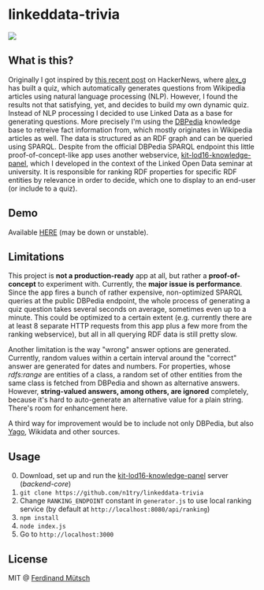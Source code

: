 # linkeddata-trivia

![](https://anchr.io/i/N2ilR.jpg)

## What is this?
Originally I got inspired by [this recent post](https://news.ycombinator.com/item?id=13677748) on HackerNews, where [alex_g](https://news.ycombinator.com/user?id=alex_g) has built a quiz, which automatically generates questions from Wikipedia articles using natural language processing (NLP). However, I found the results not that satisfying, yet, and decides to build my own dynamic quiz. Instead of NLP processing I decided to use Linked Data as a base for generating questions. More precisely I'm using the [DBPedia](https://dbpedia.org) knowledge base to retreive fact information from, which mostly originates in Wikipedia articles as well. The data is structured as an RDF graph and can be queried using SPARQL. Despite from the official DBPedia SPARQL endpoint this little proof-of-concept-like app uses another webservice, [kit-lod16-knowledge-panel](https://github.com/n1try/kit-lod16-knowledge-panel), which I developed in the context of the Linked Open Data seminar at university. It is responsible for ranking RDF properties for specific RDF entities by relevance in order to decide, which one to display to an end-user (or include to a quiz).

## Demo
Available [HERE](http://80.241.215.122:8898) (may be down or unstable).

## Limitations
This project is __not a production-ready__ app at all, but rather a __proof-of-concept__ to experiment with. Currently, the __major issue is performance__. Since the app fires a bunch of rather expensive, non-optimized SPARQL queries at the public DBPedia endpoint, the whole process of generating a quiz question takes several seconds on average, sometimes even up to a minute. This could be optimized to a certain extent (e.g. currently there are at least 8 separate HTTP requests from this app plus a few more from the ranking webservice), but all in all querying RDF data is still pretty slow. 

Another limitation is the way "wrong" answer options are generated. Currently, random values within a certain interval around the "correct" answer are generated for dates and numbers. For properties, whose _rdfs:range_ are entities of a class, a random set of other entities from the same class is fetched from DBPedia and shown as alternative answers. However, __string-valued answers, among others, are ignored__ completely, because it's hard to auto-generate an alternative value for a plain string. There's room for enhancement here.

A third way for improvement would be to include not only DBPedia, but also [Yago](https://yago-knowledge.org), Wikidata and other sources. 

## Usage
0. Download, set up and run the [kit-lod16-knowledge-panel](https://github.com/n1try/kit-lod16-knowledge-panel) server (_backend-core_)
1. `git clone https://github.com/n1try/linkeddata-trivia`
2. Change `RANKING_ENDPOINT` constant in `generator.js` to use local ranking service (by default at `http://localhost:8080/api/ranking`)
3. `npm install`
4. `node index.js`
5. Go to `http://localhost:3000`

## License
MIT @ [Ferdinand Mütsch](https://ferdinand-muetsch.de)